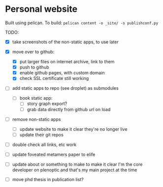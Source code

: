 # Personal website

Built using pelican. To build: `pelican content -o _site/ -s publishconf.py`

TODO:
- [X] take screenshots of the non-static apps, to use later
- [X] move over to github:
  - [X] put larger files on internet archive, link to them
  - [X] push to github
  - [X] enable github pages, with custom domain
  - [X] check SSL certificate still working
- [ ] add static apps to repo (see droplet) as submodules
  - [ ] book static app:
    - [ ] story graph export?
    - [ ] grab data directly from github url on load
- [ ] remove non-static apps
  - [ ] update website to make it clear they're no longer live
  - [ ] update their git repos
- [ ] double check all links, etc work
- [ ] update foveated metamers paper to elife
- [ ] update about or something to make to make it clear I'm the core developer on plenoptic and that's my main project at the time
- [ ] move phd thesis in publication list?

